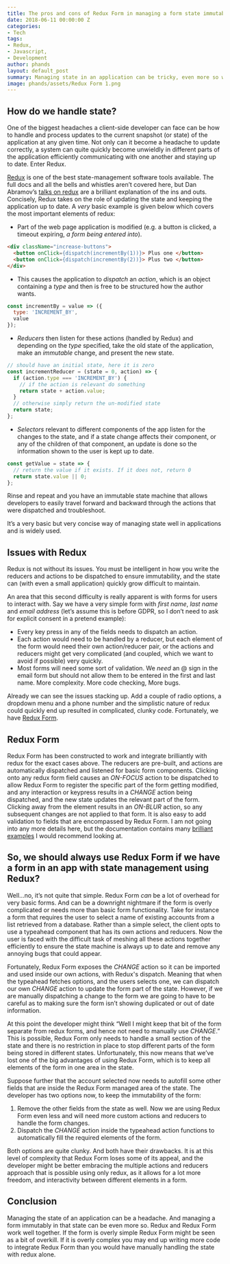 ```yaml
---
title: The pros and cons of Redux Form in managing a form state immutably
date: 2018-06-11 00:00:00 Z
categories:
- Tech
tags:
- Redux,
- Javascript,
- Development
author: phands
layout: default_post
summary: Managing state in an application can be tricky, even more so with many moving parts like in typical forms. In this article I consider when it is appropriate to use Redux and Redux Form to manage the state of a form in a webapplication
image: phands/assets/Redux Form 1.png
---
```


## How do we handle state?
One of the biggest headaches a client-side developer can face can be how to handle and process updates to the current snapshot (or state) of the application at any given time. Not only can it become a headache to update correctly, a system can quite quickly become unwieldly in different parts of the application efficiently communicating with one another and staying up to date. Enter Redux.

[Redux](https://redux.js.org/) is one of the best state-management software tools available. The full docs and all the bells and whistles aren’t covered here, but Dan Abramov’s [talks on redux](https://egghead.io/courses/getting-started-with-redux) are a brilliant explanation of the ins and outs. Concisely, Redux takes on the role of updating the state and keeping the application up to date. A _very_ basic example is given below which covers the most important elements of redux:

- Part of the web page application is modified (e.g. a button is clicked, a timeout expiring, *a form being entered into*).

~~~ html
<div className="increase-buttons">
  <button onClick={dispatch(incrementBy(1))}> Plus one </button>
  <button onClick={dispatch(incrementBy(2))}> Plus two </button>
</div>
~~~

- This causes the application to _dispatch_ an _action_, which is an object containing a _type_ and then is free to be structured how the author wants.

~~~ javascript
const incrementBy = value => ({
  type: 'INCREMENT_BY',
  value
});
~~~

- _Reducers_ then listen for these actions (handled by Redux) and depending on the _type_ specified, take the old state of the application, make an *immutable* change, and present the new state.

~~~ javascript
// should have an initial state, here it is zero
const incrementReducer = (state = 0, action) => {
  if (action.type === 'INCREMENT_BY') {
    // if the action is relevant do something
    return state + action.value;
  }
  // otherwise simply return the un-modified state
  return state;
};
~~~

- _Selectors_ relevant to different components of the app listen for the changes to the state, and if a state change affects their component, or any of the children of that component, an update is done so the information shown to the user is kept up to date.

~~~ javascript
const getValue = state => {
  // return the value if it exists. If it does not, return 0
  return state.value || 0;
};
~~~

Rinse and repeat and you have an immutable state machine that allows developers to easily travel forward and backward through the actions that were dispatched and troubleshoot.

It’s a very basic but very concise way of managing state well in applications and is widely used.

## Issues with Redux

Redux is not without its issues. You must be intelligent in how you write the reducers and actions to be dispatched to ensure immutability, and the state can (with even a small application) quickly grow difficult to maintain.

An area that this second difficulty is really apparent is with forms for users to interact with. Say we have a very simple form with _first name_, _last name_ and _email address_ (let’s assume this is before GDPR, so I don’t need to ask for explicit consent in a pretend example):

-	Every key press in any of the fields needs to dispatch an action.
-	Each action would need to be handled by a reducer, but each element of the form would need their own action/reducer pair, or the actions and reducers might get very complicated (and coupled, which we want to avoid if possible) very quickly.
-	Most forms will need some sort of validation. We *need* an @ sign in the email form but should not allow them to be entered in the first and last name. More complexity. More code checking, More bugs.

Already we can see the issues stacking up. Add a couple of radio options, a dropdown menu and a phone number and the simplistic nature of redux could quickly end up resulted in complicated, clunky code. Fortunately, we have [Redux Form](https://redux-form.com/7.3.0/).

## Redux Form

Redux Form has been constructed to work and integrate brilliantly with redux for the exact cases above. The reducers are pre-built, and actions are automatically dispatched and listened for basic form components. Clicking onto any redux form field causes an _ON-FOCUS_ action to be dispatched to allow Redux Form to register the specific part of the form getting modified, and any interaction or keypress results in a _CHANGE_ action being dispatched, and the new state updates the relevant part of the form. Clicking away from the element results in an _ON-BLUR_ action, so any subsequent changes are not applied to that form. It is also easy to add validation to fields that are encompassed by Redux Form. I am not going into any more details here, but the documentation contains many [brilliant examples](https://redux-form.com/7.3.0/examples/simple/) I would recommend looking at.

## So, we should always use Redux Form if we have a form in an app with state management using Redux?

Well…no, it’s not quite that simple. Redux Form _can_ be a lot of overhead for very basic forms. And can be a downright nightmare if the form is overly complicated or needs more than basic form functionality. Take for instance a form that requires the user to select a name of existing accounts from a list retrieved from a database. Rather than a simple select, the client opts to use a typeahead component that has its own actions and reducers. Now the user is faced with the difficult task of meshing all these actions together efficiently to ensure the state machine is always up to date and remove any annoying bugs that could appear.

Fortunately, Redux Form exposes the _CHANGE_ action so it can be imported and used inside our own actions, with Redux's dispatch. Meaning that when the typeahead fetches options, and the users selects one, we can dispatch our own _CHANGE_ action to update the form part of the state. However, if we are manually dispatching a change to the form we are going to have to be careful as to making sure the form isn’t showing duplicated or out of date information.

At this point the developer might think “Well I might keep that bit of the form separate from redux forms, and hence not need to manually use _CHANGE_.” This is possible, Redux Form only needs to handle a small section of the state and there is no restriction in place to stop different parts of the form being stored in different states. Unfortunately, this now means that we’ve lost one of the big advantages of using Redux Form, which is to keep all elements of the form in one area in the state.

Suppose further that the account selected now needs to autofill some other fields that are inside the Redux Form managed area of the state. The developer has two options now, to keep the immutability of the form:

1.	Remove the other fields from the state as well. Now we are using Redux Form even less and will need more custom actions and reducers to handle the form changes.
2.	Dispatch the _CHANGE_ action inside the typeahead action functions to automatically fill the required elements of the form.

Both options are quite clunky. And both have their drawbacks. It is at this level of complexity that Redux Form loses some of its appeal, and the developer might be better embracing the multiple actions and reducers approach that is possible using only redux, as it allows for a lot more freedom, and interactivity between different elements in a form.

## Conclusion

Managing the state of an application can be a headache. And managing a form immutably in that state can be even more so. Redux and Redux Form work well together. If the form is overly simple Redux Form might be seen as a bit of overkill. If it is overly complex you may end up writing more code to integrate Redux Form than you would have manually handling the state with redux alone.
